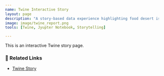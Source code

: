 ```yaml
---
name: Twine Interactive Story
layout: page
description: "A story-based data experience highlighting food desert issues."
image: image/twine_report.png
tools: [Twine, Jyupter Notebook, Storytelling]

---
```

This is an interactive Twine story page.

### 🔗 Related Links
- [Twine Story](https://xenotopia.github.io/twinestory.github.io/)
